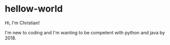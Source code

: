 # hellow-world

Hi, I'm Christian!

I'm new to coding and I'm wanting to be competent with python and java by 2018.
